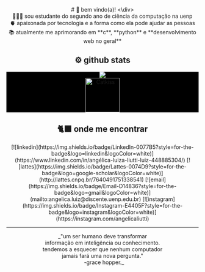 <div align="center">
# 🦕 bem vindo(a)!
<\div>
  
<div align="center">
  👩🏻‍💻 sou estudante do segundo ano de ciência da computação na uenp  <br>
  🫀 apaixonada por tecnologia e a forma como ela pode ajudar as pessoas <br>
  📚 atualmente me aprimorando em **c**, **python** e **desenvolvimento web no geral**
</div>

## ⚙️ github stats
<p align="center" style="background-color:#000000">
  <img src="https://github-readme-stats.vercel.app/api/top-langs/?username=angelicaliutti777&layout=compact&theme=dracula&cache_seconds=0" />
  <br>
  <img src="https://media.tenor.com/R9HX1srmFmcAAAAi/cat-kiss.gif" alt="Catkiss" width="90" />
</p>

## 🐈‍⬛ onde me encontrar
<p align="center">
[![linkedin](https://img.shields.io/badge/LinkedIn-0077B5?style=for-the-badge&logo=linkedin&logoColor=white)](https://www.linkedin.com/in/angélica-luiza-liutti-luiz-448885304/)
[![lattes](https://img.shields.io/badge/Lattes-0074D9?style=for-the-badge&logo=google-scholar&logoColor=white)](http://lattes.cnpq.br/7640491751338541)
[![email](https://img.shields.io/badge/Email-D14836?style=for-the-badge&logo=gmail&logoColor=white)](mailto:angelica.luiz@discente.uenp.edu.br)
[![instagram](https://img.shields.io/badge/Instagram-E4405F?style=for-the-badge&logo=instagram&logoColor=white)](https://instagram.com/angelicaliutti)
</p>

---

<p align="center">
_"um ser humano deve transformar <br>
informação em inteligência ou conhecimento. <br>
tendemos a esquecer que nenhum computador <br>
jamais fará uma nova pergunta." <br>
  -grace hopper._
</p>
